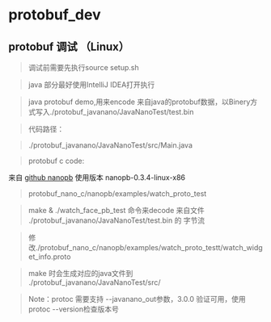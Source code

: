 # protobuf_dev

## protobuf 调试 （Linux）

> 调试前需要先执行source setup.sh

> java 部分最好使用IntelliJ IDEA打开执行

> java protobuf demo,用来encode 来自java的protobuf数据，以Binery方式写入./protobuf_javanano/JavaNanoTest/test.bin

> 代码路径：

> ./protobuf_javanano/JavaNanoTest/src/Main.java

> protobuf c code:

来自 [github nanopb](https://github.com/nanopb/nanopb) 使用版本 nanopb-0.3.4-linux-x86

> protobuf_nano_c/nanopb/examples/watch_proto_test

> make & ./watch_face_pb_test 命令来decode 来自文件 ./protobuf_javanano/JavaNanoTest/test.bin 的 字节流

> 修改./protobuf_nano_c/nanopb/examples/watch_proto_testt/watch_widget_info.proto

> make 时会生成对应的java文件到 ./protobuf_javanano/JavaNanoTest/src/


> Note：protoc 需要支持 --javanano_out参数，3.0.0 验证可用，使用protoc --version检查版本号
